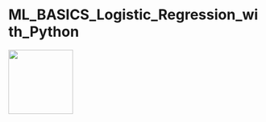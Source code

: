 # ML_BASICS_Logistic_Regression_with_Python


<img src="https://render.githubusercontent.com/render/math?math=z=\frac{1}{1+}" width="128" height="128">
